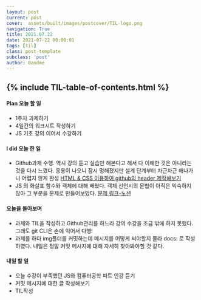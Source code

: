```yaml
---
layout: post
current: post
cover:  assets/built/images/postcover/TIL-logo.png
navigation: True
title: 2021.07.22
date: 2021-07-22 00:00:01
tags: [til]
class: post-template
subclass: 'post'
author: 0andme
---
```

{% include TIL-table-of-contents.html %}
---


<!-- excerpt-start -->

#### Plan 오늘 할 일
+ 1주차 과제하기
+ 4일간의 워크시트 작성하기
+ JS 기초 강의 이어서 수강하기

#### I did 오늘 한 일
+ Github과제 수행. 역시 강의 듣고 실습만 해본다고 해서 다 이해한 것은 아니라는 것을 다시 느꼈다. 응용이 나오니 잠시 멍해졌지만 설계 단계부터 차근차근 해나가니 어렵지 않게 완성 [HTML & CSS 이용하여 github의 header 제작해보기](https://velog.io/@0mi/HTML-CSS-%EC%9D%B4%EC%9A%A9%ED%95%98%EC%97%AC-github%EC%9D%98-header-%EC%A0%9C%EC%9E%91)
+ JS 의 화살표 함수와 객체에 대해 배웠다. 객체 선언시의 문법이 아직은 익숙하지 않아 그 부분을 문제로 만들어보았다. [문제 링크-노션](https://www.notion.so/2021-07-22-4a124540166b4cedbf1b615c604ef454#c4589d52d74b4820b06e1cd9944c2683)
#### 오늘을 돌아보며
+ 과제와 TIL을 작성하고 Github관리를 하느라 강의 수강을 조금 밖에 하지 못했다. 그래도 git CLI은 손에 익어서 다행!
+ 과제를 하다 img폴더를 커밋하는데 메시지를 어떻게 써야할지 몰라 docs: 로 작성하였다. 내일은 정말 커밋 메시지에 대해 자세히 찾아봐야할 것 같다.
#### 내일 할 일
+ 오늘 수강이 부족했던 JS와 컴퓨터공학 파트 인강 듣기
+ 커밋 메시지에 대한 글 작성해보기
+ TIL작성
